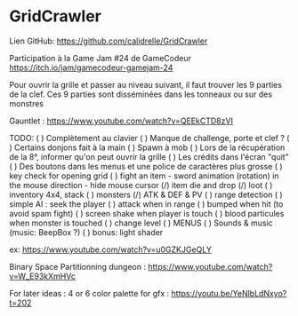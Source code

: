 # GridCrawler

Lien GitHub: https://github.com/calidrelle/GridCrawler


Participation à la Game Jam #24 de GameCodeur
https://itch.io/jam/gamecodeur-gamejam-24

Pour ouvrir la grille et passer au niveau suivant, il faut trouver les 9 parties de la clef.
Ces 9 parties sont disséminées dans les tonneaux ou sur des monstres

Gauntlet : https://www.youtube.com/watch?v=QEEkCTD8zVI

TODO:
( ) Complètement au clavier
( ) Manque de challenge, porte et clef ?
( ) Certains donjons fait à la main
( ) Spawn à mob
( ) Lors de la récupération de la 8°, informer qu'on peut ouvrir la grille
( ) Les crédits dans l'écran "quit"
( ) Des boutons dans les menus et une police de caractères plus grosse
( ) key check for opening grid
( ) fight an item
    - sword animation (rotation) in the mouse direction
    - hide mouse cursor
(/) item die and drop
(/) loot
( ) inventory 4x4, stack
( ) monsters
    (/) ATK & DEF & PV
    ( ) range detection
    ( ) simple AI : seek the player
    ( ) attack when in range
    ( ) bumped when hit (to avoid spam fight)
    ( ) screen shake when player is touch
    ( ) blood particules when monster is touched
( ) change level
( ) MENUS
( ) Sounds & music (music: BeepBox ?)
( ) bonus: light shader

ex: https://www.youtube.com/watch?v=u0GZKJGeQLY

Binary Space Partitionning dungeon : https://www.youtube.com/watch?v=W_E93kXmHVc

For later ideas :
4 or 6 color palette for gfx : https://youtu.be/YeNlbLdNxyo?t=202
